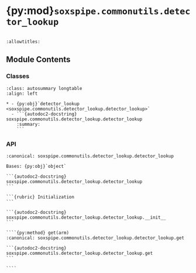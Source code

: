# {py:mod}`soxspipe.commonutils.detector_lookup`

```{py:module} soxspipe.commonutils.detector_lookup
```

```{autodoc2-docstring} soxspipe.commonutils.detector_lookup
:allowtitles:
```

## Module Contents

### Classes

````{list-table}
:class: autosummary longtable
:align: left

* - {py:obj}`detector_lookup <soxspipe.commonutils.detector_lookup.detector_lookup>`
  - ```{autodoc2-docstring} soxspipe.commonutils.detector_lookup.detector_lookup
    :summary:
    ```
````

### API

`````{py:class} detector_lookup(log, settings=False)
:canonical: soxspipe.commonutils.detector_lookup.detector_lookup

Bases: {py:obj}`object`

```{autodoc2-docstring} soxspipe.commonutils.detector_lookup.detector_lookup
```

```{rubric} Initialization
```

```{autodoc2-docstring} soxspipe.commonutils.detector_lookup.detector_lookup.__init__
```

````{py:method} get(arm)
:canonical: soxspipe.commonutils.detector_lookup.detector_lookup.get

```{autodoc2-docstring} soxspipe.commonutils.detector_lookup.detector_lookup.get
```

````

`````
